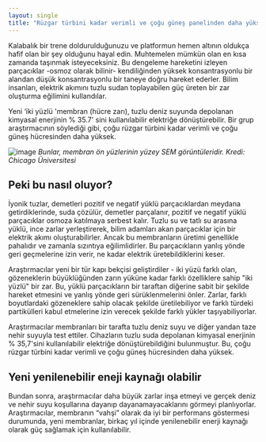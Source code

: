 ```yaml
---
layout: single
title: "Rüzgar türbini kadar verimli ve çoğu güneş panelinden daha yüksek elektrik üreten iki yüzlü "membran" keşfedildi, tuzlu deniz suyunda depolanan kimyasal enerjinin % 35.7' sini kullanılabilir elektriğe dönüştürebiliyor"
---
```

Kalabalık bir trene doldurulduğunuzu ve platformun hemen altının oldukça hafif olan bir şey olduğunu hayal edin. Muhtemelen mümkün olan en kısa zamanda taşınmak isteyeceksiniz. Bu dengeleme hareketini izleyen parçacıklar -osmoz olarak bilinir- kendiliğinden yüksek konsantrasyonlu bir alandan düşük konsantrasyonlu bir taneye doğru hareket ederler. Bilim insanları, elektrik akımını tuzlu sudan toplayabilen güç üreten bir zar oluşturma eğilimini kullandılar.

Yeni ‘iki yüzlü 'membran (hücre zarı), tuzlu deniz suyunda depolanan kimyasal enerjinin % 35.7' sini kullanılabilir elektriğe dönüştürebilir. Bir grup araştırmacının söylediği gibi, çoğu rüzgar türbini kadar verimli ve çoğu güneş hücresinden daha yüksek.

![image](https://3c1703fe8d.site.internapcdn.net/newman/gfx/news/2018/twofacesoffe.jpg)                                             *Bunlar, membran ön yüzlerinin yüzey SEM görüntüleridir. Kredi: Chicago Üniversitesi*

Peki bu nasıl oluyor?
-
İyonik tuzlar, demetleri pozitif ve negatif yüklü parçacıklardan meydana getirdiklerinde, suda çözülür, demetler parçalanır, pozitif ve negatif yüklü parçacıklar osmoza katılmaya serbest kalır. Tuzlu su ve tatlı su arasına yüklü, ince zarlar yerleştirerek, bilim adamları akan parçacıklar için bir elektrik akımı oluşturabilirler. Ancak bu membranların üretimi genellikle pahalıdır ve zamanla sızıntıya eğilimlidirler. Bu parçacıkların yanlış yönde geri geçmelerine izin verir, ne kadar elektrik üretebildiklerini keser.

Araştırmacılar yeni bir tür kapı bekçisi geliştirdiler - iki yüzü farklı olan, gözeneklerin büyüklüğünden zarın yüküne kadar farklı özelliklere sahip "iki yüzlü" bir zar. Bu, yüklü parçacıkların bir taraftan diğerine sabit bir şekilde hareket etmesini ve yanlış yönde geri sürüklenmelerini önler. Zarlar, farklı boyutlardaki gözeneklere sahip olacak şekilde üretilebiliyor ve farklı türdeki partikülleri kabul etmelerine izin verecek şekilde farklı yükler taşıyabiliyorlar.

Araştırmacılar membranları bir tarafta tuzlu deniz suyu ve diğer yandan taze nehir suyuyla test ettiler. Cihazların tuzlu suda depolanan kimyasal enerjinin % 35,7'sini kullanılabilir elektriğe dönüştürebildiğini bulunmuştur. Bu, çoğu rüzgar türbini kadar verimli ve çoğu güneş hücresinden daha yüksek.

Yeni yenilenebilir eneji kaynağı olabilir
-
Bundan sonra, araştırmacılar daha büyük zarlar inşa etmeyi ve gerçek deniz ve nehir suyu koşullarına dayanıp dayanamayacaklarını görmeyi planlıyorlar. Araştırmacılar, membranın “vahşi” olarak da iyi bir performans göstermesi durumunda, yeni membranlar, birkaç yıl içinde yenilenebilir enerji kaynağı olarak güç sağlamak için kullanılabilir.
